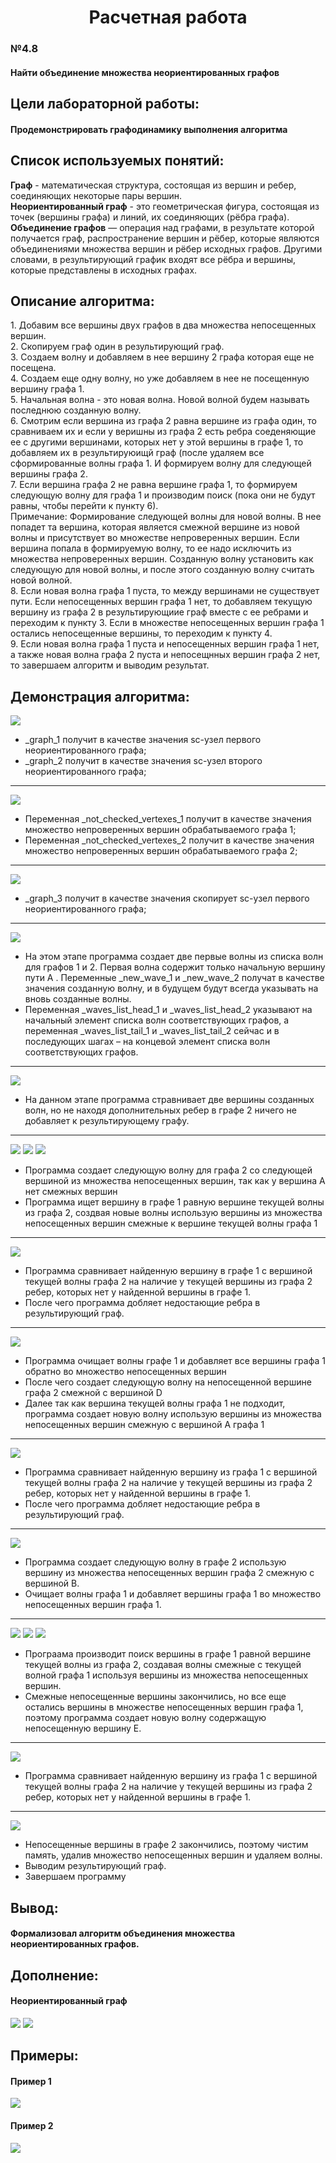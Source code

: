 <h1 align='center'>Расчетная работа</h1>
<h3>№4.8</h3>
<h4>Найти объединение множества неориентированных графов</h4>
<h2>Цели лабораторной работы:</h2>
<h4>Продемонстрировать графодинамику выполнения алгоритма</h4>
<h2>Список используемых понятий:</h2>
<b>Граф</b> - математическая структура, состоящая из вершин и ребер, соединяющих некоторые пары вершин.
<br><b>Неориентированный граф</b> - это геометрическая фигура, состоящая из точек (вершины графа) и линий, их соединяющих (рёбра графа).
<br><b>Объединение графов</b> — операция над графами, в результате которой получается граф, распространение вершин и рёбер, которые являются объединениями множества вершин и рёбер исходных графов. Другими словами, в результирующий график входят все рёбра и вершины, которые представлены в исходных графах.
<h2>Описание алгоритма:</h2>
1. Добавим все вершины двух графов в два множества непосещенных вершин.
<br>2. Скопируем граф один в результирующий граф.
<br>3. Создаем волну и добавляем в нее вершину 2 графа которая еще не посещена.
<br>4. Создаем еще одну волну, но уже добавляем в нее не посещенную вершину графа 1.
<br>5. Начальная волна - это новая волна. Новой волной будем называть последнюю созданную волну.
<br>6. Смотрим если вершина из графа 2 равна вершине из графа один, то сравниваем их и если у веришны из графа 2 есть ребра соеденяющие ее с другими вершинами, которых нет у этой вершины в графе 1, то добавляем их в результируюищй граф (после удаляем все сформированные волны графа 1. И формируем волну для следующей вершины графа 2.
<br>7. Если вершина графа 2 не равна вершине графа 1, то формируем следующую волну для графа 1 и производим поиск (пока они не будут равны, чтобы перейти к  пункту 6).
<br>Примечание: Формирование следующей волны для новой волны. В нее попадет та вершина, которая является смежной вершине из новой волны и присутствует во множестве непроверенных вершин. Если вершина попала в формируемую волну, то ее надо исключить из множества непроверенных вершин. Созданную волну установить как следующую для новой волны, и после этого созданную волну считать новой волной.
<br>8. Если новая волна графа 1 пуста, то между вершинами не существует пути. Если непосещенных вершин графа 1 нет, то добавляем текущую вершину из графа 2 в результирующиие граф вместе с ее ребрами и переходим к пункту 3. Если в множестве непосещенных вершин графа 1 остались непосещенные вершины, то переходим к пункту 4.
<br>9. Если новая волна графа 1 пуста и непосещенных вершин графа 1 нет, а также новая волна графа 2 пуста и непосещнных вершин графа 2 нет, то завершаем алгоритм и выводим результат.
<h2>Демонстрация алгоритма:</h2>
<image src="https://github.com/iis-32170x/RPIIS/blob/%D0%9A%D1%83%D1%87%D1%83%D0%BA_%D0%A2/sem2/%D0%A0%D0%A0/image/1.png?raw=true"></image>
<ul>
<li>_graph_1 получит в качестве значения sc-узел первого неориентированного графа;</li>
<li>_graph_2 получит в качестве значения sc-узел второго неориентированного графа;</li>
</ul>
<hr>
<image src="https://github.com/iis-32170x/RPIIS/blob/%D0%9A%D1%83%D1%87%D1%83%D0%BA_%D0%A2/sem2/%D0%A0%D0%A0/image/2.png?raw=true"></image>
<ul>
<li>Переменная _not_checked_vertexes_1 получит в качестве значения множество непроверенных вершин обрабатываемого графа 1;</li>
<li>Переменная _not_checked_vertexes_2 получит в качестве значения множество непроверенных вершин обрабатываемого графа 2;</li>
</ul>
<hr>
<image src="https://github.com/iis-32170x/RPIIS/blob/%D0%9A%D1%83%D1%87%D1%83%D0%BA_%D0%A2/sem2/%D0%A0%D0%A0/image/3.png?raw=true"></image>
<ul>
<li>_graph_3 получит в качестве значения скопирует sc-узел первого неориентированного графа;</li>
</ul>
<hr>
<image src="https://github.com/iis-32170x/RPIIS/blob/%D0%9A%D1%83%D1%87%D1%83%D0%BA_%D0%A2/sem2/%D0%A0%D0%A0/image/4.png?raw=true"></image>
<ul>
<li>На этом этапе программа создает две первые волны из списка волн для графов 1 и 2. Первая волна содержит только начальную вершину пути A . Переменные _new_wave_1 и _new_wave_2 получат в качестве значения созданную волну, и в будущем будут всегда указывать на вновь созданные волны.</li>
<li>Переменная _waves_list_head_1 и _waves_list_head_2 указывают на начальный элемент списка волн соответствующих графов, а переменная _waves_list_tail_1 и _waves_list_tail_2 сейчас и в последующих шагах – на концевой элемент списка волн соответствующих графов.</li>
</ul>
<hr>
<image src="https://github.com/iis-32170x/RPIIS/blob/%D0%9A%D1%83%D1%87%D1%83%D0%BA_%D0%A2/sem2/%D0%A0%D0%A0/image/5.png?raw=true"></image>
<ul>
  <li>На данном этапе программа стравнивает две вершины созданных волн, но не находя дополнительных ребер в графе 2 ничего не добавляет к результирующему графу.</li>
</ul>
<hr>
<image src="https://github.com/iis-32170x/RPIIS/blob/%D0%9A%D1%83%D1%87%D1%83%D0%BA_%D0%A2/sem2/%D0%A0%D0%A0/image/6.png?raw=true"></image>
<image src="https://github.com/iis-32170x/RPIIS/blob/%D0%9A%D1%83%D1%87%D1%83%D0%BA_%D0%A2/sem2/%D0%A0%D0%A0/image/7.png?raw=true"></image>
<image src="https://github.com/iis-32170x/RPIIS/blob/%D0%9A%D1%83%D1%87%D1%83%D0%BA_%D0%A2/sem2/%D0%A0%D0%A0/image/8.png?raw=true"></image>
<ul>
  <li> Программа создает следующую волну для графа 2 со следующей вершиной из множества непосещенных вершин, так как у вершина A нет смежных вершин</li>
  <li> Программа ищет вершину в графе 1 равную вершине текущей волны из графа 2, создвая новые волны использую вершины из множества непосещенных вершин смежные к вершине текущей волны графа 1</li>
</ul>
<hr>
<image src="https://github.com/iis-32170x/RPIIS/blob/%D0%9A%D1%83%D1%87%D1%83%D0%BA_%D0%A2/sem2/%D0%A0%D0%A0/image/9.png?raw=true"></image>
<ul>
  <li>Программа сравнивает найденную вершину в графе 1 с вершиной текущей волны графа 2 на наличие у текущей вершины из графа 2 ребер, которых нет у найденной вершины в графе 1.</li>
  <li>После чего программа добляет недостающие ребра в результирующий граф.</li>
</ul>
<hr>
<image src="https://github.com/iis-32170x/RPIIS/blob/%D0%9A%D1%83%D1%87%D1%83%D0%BA_%D0%A2/sem2/%D0%A0%D0%A0/image/10.png?raw=true"></image>
<ul>
  <li>Программа очищает волны графе 1 и добавляет все вершины графа 1 обратно во множество непосещенных вершин</li>
  <li>После чего создает следующую волну на непосещенной вершине графа 2 смежной с вершиной D</li>
  <li>Далее так как вершина текущей волны графа 1 не подходит, программа создает новую волну использую вершины из множества непосещенных вершин смежную с вершиной А графа 1</li>
</ul>
<hr>
<image src="https://github.com/iis-32170x/RPIIS/blob/%D0%9A%D1%83%D1%87%D1%83%D0%BA_%D0%A2/sem2/%D0%A0%D0%A0/image/11.png?raw=true"></image>
<ul>
  <li>Программа сравнивает найденную вершину из графа 1 с вершиной текущей волны графа 2 на наличие у текущей вершины из графа 2 ребер, которых нет у найденной вершины в графе 1.</li>
  <li>После чего программа добляет недостающие ребра в результирующий граф.</li>
</ul>
<hr>
<image src="https://github.com/iis-32170x/RPIIS/blob/%D0%9A%D1%83%D1%87%D1%83%D0%BA_%D0%A2/sem2/%D0%A0%D0%A0/image/12.png?raw=true"></image>
<ul>
  <li>Программа создает следующую волну в графе 2 использую вершину из множества непосещенных вершин графа 2 смежную с вершиной B.</li>
  <li>Очищает волны графа 1 и добавляет вершины графа 1 во множество непосещенных вершин графа 1.</li>
</ul>
<hr>
<image src="https://github.com/iis-32170x/RPIIS/blob/%D0%9A%D1%83%D1%87%D1%83%D0%BA_%D0%A2/sem2/%D0%A0%D0%A0/image/13.png?raw=true"></image>
<image src="https://github.com/iis-32170x/RPIIS/blob/%D0%9A%D1%83%D1%87%D1%83%D0%BA_%D0%A2/sem2/%D0%A0%D0%A0/image/14.png?raw=true"></image>
<image src="https://github.com/iis-32170x/RPIIS/blob/%D0%9A%D1%83%D1%87%D1%83%D0%BA_%D0%A2/sem2/%D0%A0%D0%A0/image/15.png?raw=true"></image>
<ul>
  <li>Програама производит поиск вершины в графе 1 равной вершине текущей волны из графа 2, создавая волны смежные с текущей волной графа 1 используя вершины из множества непосещенных вершин. </li>
  <li>Смежные непосещенные вершины закончились, но все еще остались вершины в множестве непосещенных вершин графа 1, поэтому программа создает новую волну содержащую непосещенную вершину E. </li>
</ul>
<hr>
<image src="https://github.com/iis-32170x/RPIIS/blob/%D0%9A%D1%83%D1%87%D1%83%D0%BA_%D0%A2/sem2/%D0%A0%D0%A0/image/16.png?raw=true"></image>
<ul>
  <li>Программа сравнивает найденную вершину из графа 1 с вершиной текущей волны графа 2 на наличие у текущей вершины из графа 2 ребер, которых нет у найденной вершины в графе 1.</li>
</ul>
<hr>
<image src="https://github.com/iis-32170x/RPIIS/blob/%D0%9A%D1%83%D1%87%D1%83%D0%BA_%D0%A2/sem2/%D0%A0%D0%A0/image/17.png?raw=true"></image>
<ul>
  <li>Непосещенные вершины в графе 2 закончились, поэтому чистим память, удалив множество непосещенных вершин и удаляем волны.</li>
  <li>Выводим результирующий граф.</li>
  <li>Завершаем программу</li>
</ul>
<h2>Вывод:</h2>
<h4>Формализовал алгоритм объединения множества неориентированных графов.</h4>
<h2>Дополнение:</h2>
<h4>Неориентированный граф</h4>
<image src="https://github.com/iis-32170x/RPIIS/blob/%D0%9A%D1%83%D1%87%D1%83%D0%BA_%D0%A2/sem2/%D0%A0%D0%A0/image/neo.png?raw=true"></image>
<image src="https://github.com/iis-32170x/RPIIS/blob/%D0%9A%D1%83%D1%87%D1%83%D0%BA_%D0%A2/sem2/%D0%A0%D0%A0/image/neo2.png?raw=true"></image>
<h2>Примеры:</h2>
<h4>Пример 1</h4>
<image src="https://github.com/iis-32170x/RPIIS/blob/%D0%9A%D1%83%D1%87%D1%83%D0%BA_%D0%A2/sem2/%D0%A0%D0%A0/image/pr1.png?raw=true"></image>
<h4>Пример 2</h4>
<image src="https://github.com/iis-32170x/RPIIS/blob/%D0%9A%D1%83%D1%87%D1%83%D0%BA_%D0%A2/sem2/%D0%A0%D0%A0/image/pr2.png?raw=true"></image>


